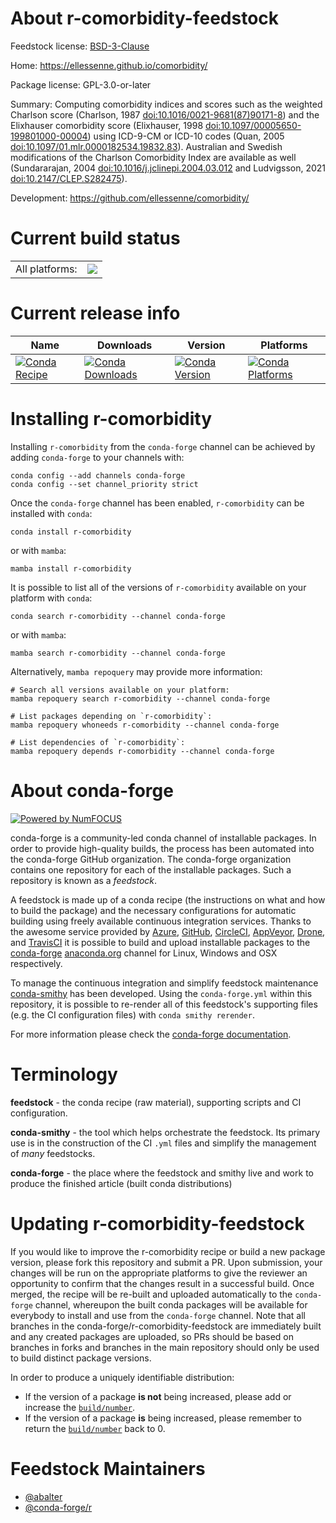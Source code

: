 About r-comorbidity-feedstock
=============================

Feedstock license: [BSD-3-Clause](https://github.com/conda-forge/r-comorbidity-feedstock/blob/main/LICENSE.txt)

Home: https://ellessenne.github.io/comorbidity/

Package license: GPL-3.0-or-later

Summary: Computing comorbidity indices and scores such as the weighted Charlson score (Charlson, 1987 <doi:10.1016/0021-9681(87)90171-8>) and the Elixhauser comorbidity score (Elixhauser, 1998 <doi:10.1097/00005650-199801000-00004>) using ICD-9-CM or ICD-10 codes (Quan, 2005 <doi:10.1097/01.mlr.0000182534.19832.83>). Australian and Swedish modifications of the Charlson Comorbidity Index are available as well (Sundararajan, 2004 <doi:10.1016/j.jclinepi.2004.03.012> and Ludvigsson, 2021 <doi:10.2147/CLEP.S282475>).

Development: https://github.com/ellessenne/comorbidity/

Current build status
====================


<table><tr><td>All platforms:</td>
    <td>
      <a href="https://dev.azure.com/conda-forge/feedstock-builds/_build/latest?definitionId=18981&branchName=main">
        <img src="https://dev.azure.com/conda-forge/feedstock-builds/_apis/build/status/r-comorbidity-feedstock?branchName=main">
      </a>
    </td>
  </tr>
</table>

Current release info
====================

| Name | Downloads | Version | Platforms |
| --- | --- | --- | --- |
| [![Conda Recipe](https://img.shields.io/badge/recipe-r--comorbidity-green.svg)](https://anaconda.org/conda-forge/r-comorbidity) | [![Conda Downloads](https://img.shields.io/conda/dn/conda-forge/r-comorbidity.svg)](https://anaconda.org/conda-forge/r-comorbidity) | [![Conda Version](https://img.shields.io/conda/vn/conda-forge/r-comorbidity.svg)](https://anaconda.org/conda-forge/r-comorbidity) | [![Conda Platforms](https://img.shields.io/conda/pn/conda-forge/r-comorbidity.svg)](https://anaconda.org/conda-forge/r-comorbidity) |

Installing r-comorbidity
========================

Installing `r-comorbidity` from the `conda-forge` channel can be achieved by adding `conda-forge` to your channels with:

```
conda config --add channels conda-forge
conda config --set channel_priority strict
```

Once the `conda-forge` channel has been enabled, `r-comorbidity` can be installed with `conda`:

```
conda install r-comorbidity
```

or with `mamba`:

```
mamba install r-comorbidity
```

It is possible to list all of the versions of `r-comorbidity` available on your platform with `conda`:

```
conda search r-comorbidity --channel conda-forge
```

or with `mamba`:

```
mamba search r-comorbidity --channel conda-forge
```

Alternatively, `mamba repoquery` may provide more information:

```
# Search all versions available on your platform:
mamba repoquery search r-comorbidity --channel conda-forge

# List packages depending on `r-comorbidity`:
mamba repoquery whoneeds r-comorbidity --channel conda-forge

# List dependencies of `r-comorbidity`:
mamba repoquery depends r-comorbidity --channel conda-forge
```


About conda-forge
=================

[![Powered by
NumFOCUS](https://img.shields.io/badge/powered%20by-NumFOCUS-orange.svg?style=flat&colorA=E1523D&colorB=007D8A)](https://numfocus.org)

conda-forge is a community-led conda channel of installable packages.
In order to provide high-quality builds, the process has been automated into the
conda-forge GitHub organization. The conda-forge organization contains one repository
for each of the installable packages. Such a repository is known as a *feedstock*.

A feedstock is made up of a conda recipe (the instructions on what and how to build
the package) and the necessary configurations for automatic building using freely
available continuous integration services. Thanks to the awesome service provided by
[Azure](https://azure.microsoft.com/en-us/services/devops/), [GitHub](https://github.com/),
[CircleCI](https://circleci.com/), [AppVeyor](https://www.appveyor.com/),
[Drone](https://cloud.drone.io/welcome), and [TravisCI](https://travis-ci.com/)
it is possible to build and upload installable packages to the
[conda-forge](https://anaconda.org/conda-forge) [anaconda.org](https://anaconda.org/)
channel for Linux, Windows and OSX respectively.

To manage the continuous integration and simplify feedstock maintenance
[conda-smithy](https://github.com/conda-forge/conda-smithy) has been developed.
Using the ``conda-forge.yml`` within this repository, it is possible to re-render all of
this feedstock's supporting files (e.g. the CI configuration files) with ``conda smithy rerender``.

For more information please check the [conda-forge documentation](https://conda-forge.org/docs/).

Terminology
===========

**feedstock** - the conda recipe (raw material), supporting scripts and CI configuration.

**conda-smithy** - the tool which helps orchestrate the feedstock.
                   Its primary use is in the construction of the CI ``.yml`` files
                   and simplify the management of *many* feedstocks.

**conda-forge** - the place where the feedstock and smithy live and work to
                  produce the finished article (built conda distributions)


Updating r-comorbidity-feedstock
================================

If you would like to improve the r-comorbidity recipe or build a new
package version, please fork this repository and submit a PR. Upon submission,
your changes will be run on the appropriate platforms to give the reviewer an
opportunity to confirm that the changes result in a successful build. Once
merged, the recipe will be re-built and uploaded automatically to the
`conda-forge` channel, whereupon the built conda packages will be available for
everybody to install and use from the `conda-forge` channel.
Note that all branches in the conda-forge/r-comorbidity-feedstock are
immediately built and any created packages are uploaded, so PRs should be based
on branches in forks and branches in the main repository should only be used to
build distinct package versions.

In order to produce a uniquely identifiable distribution:
 * If the version of a package **is not** being increased, please add or increase
   the [``build/number``](https://docs.conda.io/projects/conda-build/en/latest/resources/define-metadata.html#build-number-and-string).
 * If the version of a package **is** being increased, please remember to return
   the [``build/number``](https://docs.conda.io/projects/conda-build/en/latest/resources/define-metadata.html#build-number-and-string)
   back to 0.

Feedstock Maintainers
=====================

* [@abalter](https://github.com/abalter/)
* [@conda-forge/r](https://github.com/conda-forge/r/)

